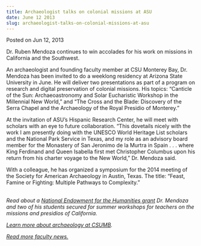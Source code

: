 ```yaml
---
title: Archaeologist talks on colonial missions at ASU
date: June 12 2013
slug: archaeologist-talks-on-colonial-missions-at-asu
---
```


 



<span class="date">Posted on Jun 12, 2013    </span>
<p>Dr. Ruben Mendoza continues to win accolades for his work on
missions in California and the Southwest.</p>
<p>An archaeologist and founding faculty member at CSU Monterey
Bay, Dr. Mendoza has been invited to do a weeklong residency at
Arizona State University in June. He will deliver two presentations
as part of a program on research and digital preservation of
colonial missions. His topics: &#x201C;Canticle of the Sun:
Archaeoastronomy and Solar Eucharistic Workshop in the Millennial
New World,&#x201D; and &#x201C;The Cross and the Blade: Discovery of the Serra
Chapel and the Archaeology of the Royal Presidio of Monterey.&#x201D;</p>
<p>At the invitation of ASU&#x2019;s Hispanic Research Center, he will
meet with scholars with an eye to future collaboration. &#x201C;This
dovetails nicely with the work I am presently doing with the UNESCO
World Heritage List scholars and the National Park Service in
Texas, and my role as an advisory board member for the Monastery of
San Jeronimo de la Murtra in Spain . . . where King Ferdinand and
Queen Isabella first met Christopher Columbus upon his return from
his charter voyage to the New World,&#x201D; Dr. Mendoza said.</p>
<p>With a colleague, he has organized a symposium for the 2014
meeting of the Society for American Archaeology in Austin, Texas.
The title: &#x201C;Feast, Famine or Fighting: Multiple Pathways to
Complexity.&#x201D;<br>
&#xA0;</br></p>
<p><em>Read about a <a href="../../../2012/nov/21/professor-students-land-grant-teach-about-missions.html" rel="nofollow">National Endowment for the Humanities grant</a> Dr.
Mendoza and two of his students secured for summer workshops for
teachers on the missions and presidios of California.</em></p>
<p><em><a href="https://sbgs.csumb.edu/social-behavioral-sciences-major/archaeology" rel="nofollow">Learn more about archaeology at CSUMB</a>.</em></p>
<p><a href="../../../2012/nov/25/faculty-highlights.html" rel="nofollow"><em>Read more faculty news.</em></a></p>





 

